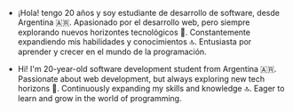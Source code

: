- ¡Hola! tengo 20 años y soy estudiante de desarrollo de software, desde Argentina 🇦🇷. Apasionado por el desarrollo web, pero siempre explorando nuevos horizontes tecnológicos 🚀. 
Constantemente expandiendo mis habilidades y conocimientos 🔝. 
Entusiasta por aprender y crecer en el mundo de la programación.

- Hi! I'm 20-year-old software development student from Argentina 🇦🇷. Passionate about web development, but always exploring new tech horizons 🚀.
Continuously expanding my skills and knowledge 🔝.
Eager to learn and grow in the world of programming.

<!---
JoakoSavini/JoakoSavini is a ✨ special ✨ repository because its `README.md` (this file) appears on your GitHub profile.
You can click the Preview link to take a look at your changes.
--->
